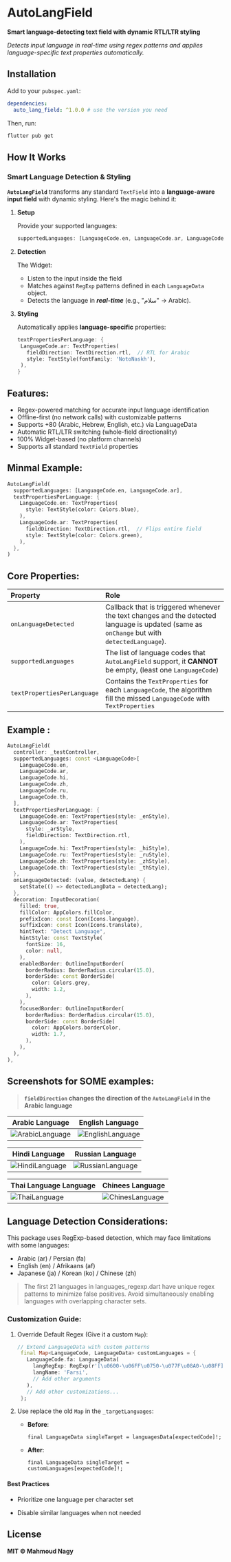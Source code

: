 # AutoLangField

**Smart language-detecting text field with dynamic RTL/LTR styling**

*Detects input language in real-time using regex patterns and applies language-specific text properties automatically.*

## Installation

Add to your `pubspec.yaml`:

```yaml
dependencies:  
  auto_lang_field: ^1.0.0 # use the version you need
```
Then, run:

```bash
flutter pub get
```

## How It Works

### Smart Language Detection & Styling

**`AutoLangField`** transforms any standard `TextField` into a **language-aware input field** with dynamic styling. Here's the magic behind it:
1. **Setup**
   
   Provide your supported languages:

   ```dart
   supportedLanguages: [LanguageCode.en, LanguageCode.ar, LanguageCode.es]  
   ```
2. **Detection**
   
   The Widget:
     - Listen to the input inside the field
     - Matches against `RegExp` patterns defined in each `LanguageData` object.
     - Detects the language in ***real-time*** (e.g., "سلام" → Arabic).
3. **Styling**
   
   Automatically applies **language-specific** properties:

   ```dart
   textPropertiesPerLanguage: {
    LanguageCode.ar: TextProperties(
      fieldDirection: TextDirection.rtl,  // RTL for Arabic
      style: TextStyle(fontFamily: 'NotoNaskh'),
    ),
   }
   ```

## Features:

* Regex-powered matching for accurate input language identification
* Offline-first (no network calls) with customizable patterns
* Supports +80 (Arabic, Hebrew, English, etc.) via LanguageData
* Automatic RTL/LTR switching (whole-field directionality)
* 100% Widget-based (no platform channels)
* Supports all standard `TextField` properties

## Minmal Example:

```dart
AutoLangField(
  supportedLanguages: [LanguageCode.en, LanguageCode.ar],
  textPropertiesPerLanguage: {
    LanguageCode.en: TextProperties(
      style: TextStyle(color: Colors.blue),
    ),
    LanguageCode.ar: TextProperties(
      fieldDirection: TextDirection.rtl,  // Flips entire field
      style: TextStyle(color: Colors.green),
    ),
  },
)
```

## Core Properties:

| Property                      |    Role                                                                                                                   |
|:------------------------------|:--------------------------------------------------------------------------------------------------------------------------|
| `onLanguageDetected`          | Callback that is triggered whenever the text changes and the detected language is updated (same as `onChange` but with `detectedLanguage`).|
| `supportedLanguages`          | The list of language codes that `AutoLangField` support, it **CANNOT** be empty, (least one `LanguageCode`)               |
| `textPropertiesPerLanguage`   | Contains the `TextProperties` for each `LanguageCode`, the algorithm fill the missed `LanguageCode` with `TextProperties` |

## Example :

```dart
AutoLangField(
  controller: _testController,
  supportedLanguages: const <LanguageCode>[
    LanguageCode.en,
    LanguageCode.ar,
    LanguageCode.hi,
    LanguageCode.zh,
    LanguageCode.ru,
    LanguageCode.th,
  ],
  textPropertiesPerLanguage: {
    LanguageCode.en: TextProperties(style: _enStyle),
    LanguageCode.ar: TextProperties(
      style: _arStyle,
      fieldDirection: TextDirection.rtl,
    ),
    LanguageCode.hi: TextProperties(style: _hiStyle),
    LanguageCode.ru: TextProperties(style: _ruStyle),
    LanguageCode.zh: TextProperties(style: _zhStyle),
    LanguageCode.th: TextProperties(style: _thStyle),
  },
  onLanguageDetected: (value, detectedLang) {
    setState(() => detectedLangData = detectedLang);
  },
  decoration: InputDecoration(
    filled: true,
    fillColor: AppColors.fillColor,
    prefixIcon: const Icon(Icons.language),
    suffixIcon: const Icon(Icons.translate),
    hintText: "Detect Language",
    hintStyle: const TextStyle(
      fontSize: 16,
      color: null,
    ),
    enabledBorder: OutlineInputBorder(
      borderRadius: BorderRadius.circular(15.0),
      borderSide: const BorderSide(
        color: Colors.grey,
        width: 1.2,
      ),
    ),
    focusedBorder: OutlineInputBorder(
      borderRadius: BorderRadius.circular(15.0),
      borderSide: const BorderSide(
        color: AppColors.borderColor,
        width: 1.7,
      ),
    ),
  ),
),

```

## Screenshots for SOME examples:

> **`fieldDirection` changes the direction of the `AutoLangField` in the Arabic language**

| Arabic Language                             |  English Language                                  |
|---------------------------------------------|----------------------------------------------------|
| ![ArabicLanguage](https://raw.githubusercontent.com/Cisco0xf/auto_lang_field/main/screenshots/ar.jpg) | ![EnglishLanguage](https://raw.githubusercontent.com/Cisco0xf/auto_lang_field/main/screenshots/en.jpg) |


| Hindi Language                              |  Russian Language                                 |
|---------------------------------------------|----------------------------------------------------|
| ![HindiLanguage](https://raw.githubusercontent.com/Cisco0xf/auto_lang_field/main/screenshots/hi.jpg) | ![RussianLanguage](https://raw.githubusercontent.com/Cisco0xf/auto_lang_field/main/screenshots/ru.jpg) |

| Thai Language Language                      |  Chinees Language                                  |
|---------------------------------------------|----------------------------------------------------|
| ![ThaiLanguage](https://raw.githubusercontent.com/Cisco0xf/auto_lang_field/main/screenshots/th.jpg) | ![ChinesLanguage](https://raw.githubusercontent.com/Cisco0xf/auto_lang_field/main/screenshots/zh.jpg) |

## Language Detection Considerations:

This package uses RegExp-based detection, which may face limitations with some languages:

- Arabic (ar) / Persian (fa)
- English (en) / Afrikaans (af)
- Japanese (ja) / Korean (ko) / Chinese (zh)

> The first 21 languages in languages_regexp.dart have unique regex patterns to minimize false positives. Avoid simultaneously enabling languages with overlapping character sets.

### Customization Guide:

1. Override Default Regex (Give it a custom `Map`):
   ```dart
   // Extend LanguageData with custom patterns
    final Map<LanguageCode, LanguageData> customLanguages = {
      LanguageCode.fa: LanguageData(
        langRegExp: RegExp(r'[\u0600-\u06FF\u0750-\u077F\u08A0-\u08FF]+'), // Persian-specific
        langName: 'Farsi',
        // Add other arguments
      ),
      // Add other customizations...
    };
   ```
2. Use replace the old `Map` in the `_targetLanguages`:

   - **Before**:
     
     `final LanguageData singleTarget = languagesData[expectedCode]!;`

   - **After**:
     
     `final LanguageData singleTarget = customLanguages[expectedCode]!;`
     
#### Best Practices
- Prioritize one language per character set

- Disable similar languages when not needed

## License

**MIT © Mahmoud Nagy**